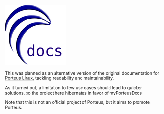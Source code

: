 ---
---

![porteusDocs](./img/21nov5-1555_porteusDocs-logo-198x198.png)

This was planned as an alternative version of the original documentation for [Porteus Linux](https://en.wikipedia.org/wiki/Porteus_(operating_system)), tackling readability and maintainability.

As it turned out, a limitation to few use cases should lead to quicker solutions, so the project here hibernates in favor of [myPorteusDocs](http://myPorteusDocs.github.io) 

Note that this is not an official project of Porteus, but it aims to promote Porteus.

